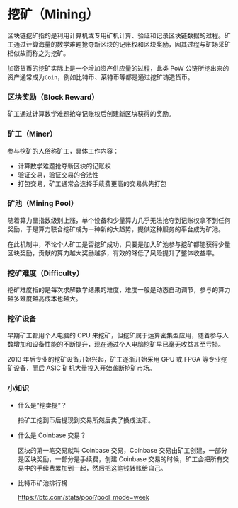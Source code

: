 # 挖矿（Mining）

区块链挖矿指的是利用计算机或专用矿机计算、验证和记录区块链数据的过程。矿工通过计算海量的数学难题抢夺新区块的记账权和区块奖励，因其过程与矿场采矿相似故而称之为挖矿。

加密货币的挖矿实际上是一个增加资产供应量的过程，此类 PoW 公链所挖出来的资产通常成为`Coin`，例如比特币、莱特币等都是通过挖矿铸造货币。

### 区块奖励（Block Reward）

矿工通过计算数学难题抢夺记账权后创建新区块获得的奖励。

### 矿工（Miner）

参与挖矿的人俗称矿工，具体工作内容：
- 计算数学难题抢夺新区块的记账权
- 验证交易，验证交易的合法性
- 打包交易，矿工通常会选择手续费更高的交易优先打包

### 矿池（Mining Pool）

随着算力呈指数级别上涨，单个设备和少量算力几乎无法抢夺到记账权拿不到任何奖励，于是算力联合挖矿成为一种新的大趋势，提供这种服务的平台成为矿池。

在此机制中，不论个人矿工是否挖矿成功，只要是加入矿池参与挖矿都能获得少量区块奖励，贡献的算力越大奖励越多，有效的降低了风险提升了整体收益率。

### 挖矿难度（Difficulty）

挖矿难度指的是每次求解数学结果的难度，难度一般是动态自动调节，参与的算力越多难度越高成本也越大。

### 挖矿设备

早期矿工都用个人电脑的 CPU 来挖矿，但挖矿属于运算密集型应用，随着参与人数增加和设备性能的不断提升，现在通过个人电脑挖矿早已毫无收益甚至亏损。

2013 年后专业的挖矿设备开始兴起，矿工逐渐开始采用 GPU 或 FPGA 等专业挖矿设备，而后 ASIC 矿机大量投入开始垄断挖矿市场。

### 小知识

- 什么是“挖卖提“？

  指矿工挖到币后提现到交易所然后卖了换成法币。

- 什么是 Coinbase 交易？

  区块的第一笔交易就叫 Coinbase 交易，Coinbase 交易由矿工创建，一部分是区块奖励，一部分是手续费，创建 Coinbase 交易的时候，矿工会把所有交易中的手续费累加到一起，然后把这笔钱转账给自己。

- 比特币矿池排行榜

  https://btc.com/stats/pool?pool_mode=week